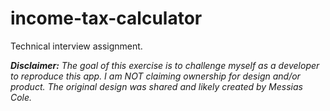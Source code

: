 # income-tax-calculator
Technical interview assignment.

***Disclaimer:***
*The goal of this exercise is to challenge myself as a developer to reproduce this app. I am NOT claiming ownership for design and/or product. The original design was shared and likely created by Messias Cole.*

